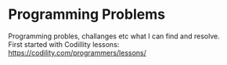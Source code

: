 Programming Problems
===================
Programming probles, challanges etc what I can find and resolve. <br />
First started with Codillity lessons: https://codility.com/programmers/lessons/ 
